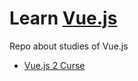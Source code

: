 # Learn [Vue.js](https://vuejs.org/)
Repo about studies of Vue.js

* [Vue.js 2 Curse](https://github.com/robsonoduarte/learn-vue/tree/master/vuejs-2-curse)
